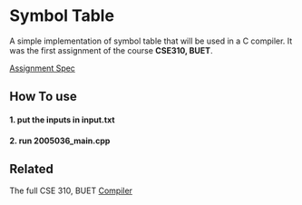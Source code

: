 
# Symbol Table

A simple implementation of symbol table that will be used in a C compiler. It was the first assignment of the course **CSE310, BUET**.

[Assignment Spec](https://github.com/TawhidMM/Symbol_Table/blob/main/sample_io/Symbol%20Table%20Implementation.pdf)

## How To use
#### 1. put the inputs in **input.txt**
#### 2. run  **2005036_main.cpp**

## Related

The full CSE 310, BUET 
[Compiler](https://github.com/TawhidMM/C_Compiler)